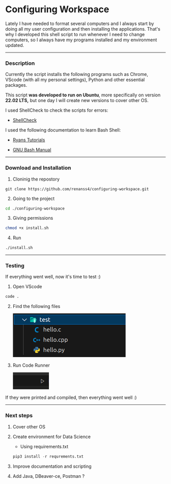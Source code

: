 # Configuring Workspace

Lately I have needed to format several computers and I always start by doing all my user configuration and then installing the applications. That's why I developed this shell script to run whenever I need to change computers, so I always have my programs installed and my environment updated.

---

### Description

Currently the script installs the following programs such as Chrome, VScode (with all my personal settings), Python and other essential packages.

This script **was developed to run on Ubuntu**, more specifically on version **22.02 LTS,** but one day I will create new versions to cover other OS.

I used ShellCheck to check the scripts for errors:

- [ShellCheck](https://www.shellcheck.net/)

I used the following documentation to learn Bash Shell:

- [Ryans Tutorials](https://ryanstutorials.net/bash-scripting-tutorial/)

- [GNU Bash Manual](https://www.gnu.org/software/bash/manual/)

---

### Download and Installation

1. Cloninig the repostory

```git
git clone https://github.com/renanss4/configuring-workspace.git
```

2. Going to the project

```bash
cd ./configuring-workspace
```

3. Giving permissions

```bash
chmod +x install.sh
```

4. Run

```bash
./install.sh
```

---

### Testing

If everything went well, now it's time to test :)

1. Open VScode

```bash
code .
```

2. Find the following files

   ![Files](./images/files.png)

3. Run Code Runner

   ![CodeRunner](./images/coderunner.png)

If they were printed and compiled, then everything went well :)

---

### Next steps

1. Cover other OS

2. Create environment for Data Science
   
   - Using requirements.txt
   
   ```python
   pip3 install -r requrements.txt
   ```

3. Improve documentation and scripting
4. Add Java, DBeaver-ce, Postman ?
